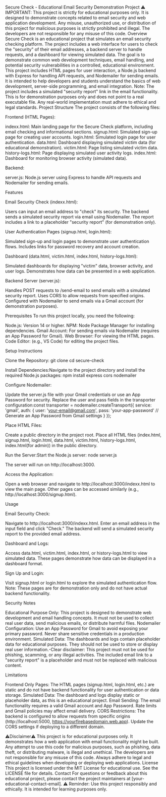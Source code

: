 Secure Check - Educational Email Security Demonstration Project
⚠️ IMPORTANT: This project is strictly for educational purposes only. It is designed to demonstrate concepts related to email security and web application development. Any misuse, unauthorized use, or distribution of this project for malicious purposes is strictly prohibited and illegal. The developers are not responsible for any misuse of this code.
Overview
Secure Check is an educational project that simulates an email security checking platform. The project includes a web interface for users to check the "security" of their email addresses, a backend server to handle requests, and a dashboard for viewing simulated data. The goal is to demonstrate common web development techniques, email handling, and potential security vulnerabilities in a controlled, educational environment.
This project includes HTML pages for user interaction, a Node.js backend with Express for handling API requests, and Nodemailer for sending emails. It is intended to help developers and students understand the basics of web development, server-side programming, and email integration.
Note: The project includes a simulated "security report" link in the email functionality. This is for demonstration purposes only and does not point to a real executable file. Any real-world implementation must adhere to ethical and legal standards.
Project Structure
The project consists of the following files:

Frontend (HTML Pages):

indexx.html: Main landing page for the Secure Check platform, including email checking and informational sections.
signup.html: Simulated sign-up page for creating user accounts.
login.html: Simulated login page for user authentication.
data.html: Dashboard displaying simulated victim data (for educational demonstration).
victim.html: Page listing simulated victim data.
history-logs.html: Page displaying simulated user activity logs.
index.html: Dashboard for monitoring browser activity (simulated data).


Backend:

server.js: Node.js server using Express to handle API requests and Nodemailer for sending emails.



Features

Email Security Check (indexx.html):

Users can input an email address to "check" its security.
The backend sends a simulated security report via email using Nodemailer.
The report includes a link to a placeholder "security report" (for demonstration only).


User Authentication Pages (signup.html, login.html):

Simulated sign-up and login pages to demonstrate user authentication flows.
Includes links for password recovery and account creation.


Dashboard (data.html, victim.html, index.html, history-logs.html):

Simulated dashboards for displaying "victim" data, browser activity, and user logs.
Demonstrates how data can be presented in a web application.


Backend Server (server.js):

Handles POST requests to /send-email to send emails with a simulated security report.
Uses CORS to allow requests from specified origins.
Configured with Nodemailer to send emails via a Gmail account (for demonstration purposes).



Prerequisites
To run this project locally, you need the following:

Node.js: Version 14 or higher.
NPM: Node Package Manager for installing dependencies.
Gmail Account: For sending emails via Nodemailer (requires an App Password for Gmail).
Web Browser: For viewing the HTML pages.
Code Editor: (e.g., VS Code) for editing the project files.

Setup Instructions

Clone the Repository:
git clone <repository-url>
cd secure-check


Install Dependencies:Navigate to the project directory and install the required Node.js packages:
npm install express cors nodemailer


Configure Nodemailer:

Update the server.js file with your Gmail credentials or use an App Password for security.
Replace the user and pass fields in the transporter configuration:const transporter = nodemailer.createTransport({
  service: 'gmail',
  auth: {
    user: 'your-email@gmail.com',
    pass: 'your-app-password' // Generate an App Password from Gmail settings
  }
});




Place HTML Files:

Create a public directory in the project root.
Place all HTML files (index.html, signup.html, login.html, data.html, victim.html, history-logs.html, index.html(for admin)) in the public directory.


Run the Server:Start the Node.js server:
node server.js

The server will run on http://localhost:3000.

Access the Application:

Open a web browser and navigate to http://localhost:3000/indexx.html to view the main page.
Other pages can be accessed similarly (e.g., http://localhost:3000/signup.html).



Usage

Email Security Check:

Navigate to http://localhost:3000/indexx.html.
Enter an email address in the input field and click "Check."
The backend will send a simulated security report to the provided email address.


Dashboard and Logs:

Access data.html, victim.html, index.html, or history-logs.html to view simulated data.
These pages demonstrate how data can be displayed in a dashboard format.


Sign Up and Login:

Visit signup.html or login.html to explore the simulated authentication flow.
Note: These pages are for demonstration only and do not have actual backend functionality.



Security Notes

Educational Purpose Only: This project is designed to demonstrate web development and email handling concepts. It must not be used to collect real user data, send malicious emails, or distribute harmful files.
Nodemailer Configuration: Use an App Password for Gmail to avoid exposing your primary password. Never share sensitive credentials in a production environment.
Simulated Data: The dashboards and logs contain placeholder data for educational purposes. They should not be used to store or display real user information.-Clear disclaimer: This project must not be used for phishing, scamming, or any illegal activities. The included email link to a "security report" is a placeholder and must not be replaced with malicious content.

Limitations

Frontend Only Pages: The HTML pages (signup.html, login.html, etc.) are static and do not have backend functionality for user authentication or data storage.
Simulated Data: The dashboard and logs display static or placeholder data, as this is an educational project.
Email Sending: The email functionality requires a valid Gmail account and App Password. Rate limits and Gmail policies may affect email delivery.
CORS Restrictions: The backend is configured to allow requests from specific origins (http://localhost:5000, https://yourfirebasedomain.web.app). Update the CORS settings if deploying to a different domain.



⚠️Disclaimer⚠️
This project is for educational purposes only. It demonstrates how a web application with email functionality might be built. Any attempt to use this code for malicious purposes, such as phishing, data theft, or distributing malware, is illegal and unethical. The developers are not responsible for any misuse of this code. Always adhere to legal and ethical guidelines when developing or deploying web applications.
License
This project is licensed under the MIT License for educational use. See the LICENSE file for details.
Contact
For questions or feedback about this educational project, please contact the project maintainers at [your-educational-contact-email].
⚠️ Reminder: Use this project responsibly and ethically. It is intended for learning purposes only.

